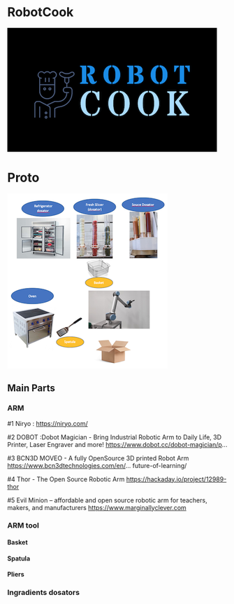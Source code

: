 # RobotCook
![cook bot!](./logo.png "cook bot")
# Proto
![cook bot!](./proto.png "cook bot")
## Main Parts
### ARM
#1 Niryo : https://niryo.com/

#2 DOBOT :Dobot Magician - Bring Industrial Robotic Arm to Daily Life, 3D Printer, Laser Engraver and more!
       https://www.dobot.cc/dobot-magician/p...

#3  BCN3D MOVEO - A fully OpenSource 3D printed Robot Arm
       https://www.bcn3dtechnologies.com/en/...
       future-of-learning/

#4 Thor - The Open Source Robotic Arm
       https://hackaday.io/project/12989-thor

#5 Evil Minion – affordable and open source robotic arm for 
     teachers, makers, and manufacturers
     https://www.marginallyclever.com 
### ARM tool
#### Basket
#### Spatula
#### Pliers
### Ingradients dosators
